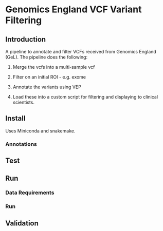 # Genomics England VCF Variant Filtering

## Introduction

A pipeline to annotate and filter VCFs received from Genomics England (GeL). The pipeline does the following:

1) Merge the vcfs into a multi-sample vcf

2) Filter on an initial ROI - e.g. exome

3) Annotate the variants using VEP

4) Load these into a custom script for filtering and displaying to clinical scientists.

## Install

Uses Miniconda and snakemake.

### Annotations

## Test

## Run

### Data Requirements

### Run

## Validation